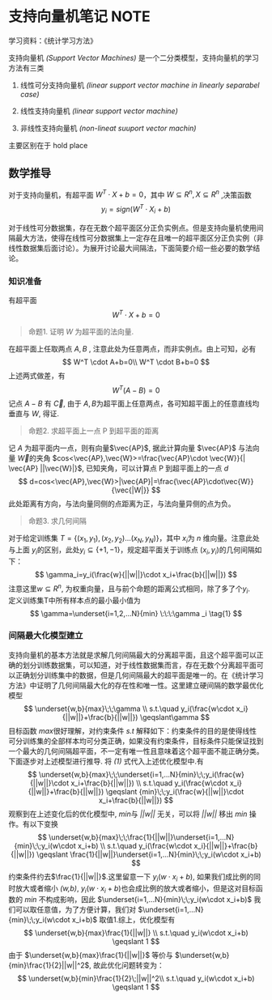 # 支持向量机笔记 NOTE

学习资料：《统计学习方法》

支持向量机 *(Support Vector Machines)* 是一个二分类模型，支持向量机的学习方法有三类

1. 线性可分支持向量机 *(linear support vector machine in linearly separabel case)*

2. 线性支持向量机 *(linear support vector machine)*

3. 非线性支持向量机 *(non-lineat suuport vector machin)*

主要区别在于 hold place

## 数学推导

对于支持向量机，有超平面 $W^T \cdot X + b=0$，其中 $W\subseteq R^n, X\subseteq R^n$ ,决策函数
$$
y_i = sign(W^T \cdot X_i+b)
$$

对于线性可分数据集，存在无数个超平面区分正负实例点。但是支持向量机使用间隔最大方法，使得在线性可分数据集上一定存在且唯一的超平面区分正负实例（非线性数据集后面讨论）。为展开讨论最大间隔法，下面简要介绍一些必要的数学结论。

### 知识准备

有超平面
$$
W^T\cdot X +b = 0
$$
>命题1. 证明 $W$ 为超平面的法向量.

在超平面上任取两点 $A,B$ , 注意此处为任意两点，而非实例点。由上可知，必有
$$
W^T \cdot A+b=0\\
W^T \cdot B+b=0
$$
上述两式做差，有
$$
W^T(A-B)=0
$$
记点 $A-B$ 有 $\vec{C}$, 由于 $A,B$为超平面上任意两点，各可知超平面上的任意直线均垂直与 $W$, 得证.

>命题2. 求超平面上一点 P 到超平面的距离


记 *A* 为超平面内一点，则有向量$\vec{AP}$, 据此计算向量 $\vec{AP}$ 与法向量 $\vec{W}$的夹角 $cos<\vec{AP},\vec{W}>=\frac{\vec{AP}\cdot \vec{W}}{| \vec{AP} ||\vec{W}|}$, 已知夹角，可以计算点 P 到超平面上的一点 *d*
$$
d=cos<\vec{AP},\vec{W}>|\vec{AP}|=\frac{\vec{AP}\cdot\vec{W}}{\vec{|W|}}
$$
此处距离有方向，与法向量同侧的点距离为正，与法向量异侧的点为负。

> 命题3. 求几何间隔  

对于给定训练集 $T=\{(x_1,y_1),(x_2,y_2)...(x_N,y_N)\}$，其中 $x_i$为 *n* 维向量。注意此处与上面 $y_i$的区别，此处$y_i\subseteq \{+1,-1\}$，规定超平面关于训练点 $(x_i,y_i)$的几何间隔如下：
$$
\gamma_i=y_i(\frac{w}{||w||}\cdot x_i+\frac{b}{||w||})
$$
注意这里$w\subseteq R^n$, 为权重向量，且与前个命题的距离公式相同，除了多了个$y_i$.  
定义训练集T中所有样本点的最小最小值为
$$
\gamma=\underset{i=1,2,...N}{min} \:\:\:\gamma _i \tag{1}
$$

### 间隔最大化模型建立
支持向量机的基本方法就是求解几何间隔最大的分离超平面，且这个超平面可以正确的划分训练数据集，可以知道，对于线性数据集而言，存在无数个分离超平面可以正确划分训练集中的数据，但是几何间隔最大的超平面是唯一的。在《统计学习方法》中证明了几何间隔最大化的存在性和唯一性。这里建立硬间隔的数学最优化模型
$$
\underset{w,b}{max}\;\;\gamma  \\
s.t.\quad y_i(\frac{w\cdot x_i}{||w||}+\frac{b}{||w||}) \geqslant\gamma 
$$
目标函数 *max*很好理解，对约束条件 *s.t* 解释如下：约束条件的目的是使得线性可分训练集的全部样本均可分类正确，如果没有约束条件，目标条件只能保证找到一个最大的几何间隔超平面，不一定有唯一性且意味着这个超平面不能正确分类。下面逐步对上述模型进行推导. 将 *(1)* 式代入上述优化模型中.有 
$$
\underset{w,b}{max}\;\;\underset{i=1,...N}{min}\;\;y_i(\frac{w}{||w||}\cdot x_i+\frac{b}{||w||}) \\
s.t.\quad y_i(\frac{w\cdot x_i}{||w||}+\frac{b}{||w||}) \geqslant {min}\;\;y_i(\frac{w}{||w||}\cdot x_i+\frac{b}{||w||})
$$
观察到在上述变化后的优化模型中, *min*与 *||w||* 无关，可以将 *||w||* 移出 *min* 操作。有以下变换
$$
\underset{w,b}{max}\;\;\frac{1}{||w||}\underset{i=1,...N}{min}\;\;y_i(w\cdot x_i+b) \\
s.t.\quad y_i(\frac{w\cdot x_i}{||w||}+\frac{b}{||w||}) \geqslant \frac{1}{||w||}\underset{i=1,...N}{min}\;\;y_i(w\cdot x_i+b)
$$
约束条件约去$\frac{1}{||w||}$.这里留意一下 $y_i(w\cdot x_i+b)$, 如果我们成比例的同时放大或者缩小 *(w,b)*, $y_i(w\cdot x_i+b)$也会成比例的放大或者缩小，但是这对目标函数的 *min* 不构成影响，因此 $\underset{i=1,...N}{min}\;\;y_i(w\cdot x_i+b)$ 我们可以取任意值，为了方便计算，我们对 $\underset{i=1,...N}{min}\;\;y_i(w\cdot x_i+b)$ 取值1.综上，优化模型有
$$
\underset{w,b}{max}\frac{1}{||w||} \\
s.t.\quad y_i(w\cdot x_i+b) \geqslant 1
$$
由于 $\underset{w,b}{max}\frac{1}{||w||}$ 等价与 $\underset{w,b}{min}\frac{1}{2}||w||^2$, 故此优化问题转变为：
$$
\underset{w,b}{min}\frac{1}{2}\;||w||^2\\
s.t.\quad y_i(w\cdot x_i+b) \geqslant 1
$$
